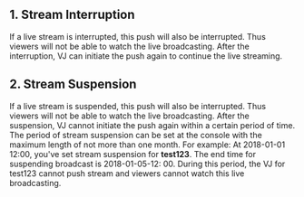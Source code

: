 ## 1. Stream Interruption
If a live stream is interrupted, this push will also be interrupted. Thus viewers will not be able to watch the live broadcasting. After the interruption, VJ can initiate the push again to continue the live streaming.

## 2. Stream Suspension
If a live stream is suspended, this push will also be interrupted. Thus viewers will not be able to watch the live broadcasting. After the suspension, VJ cannot initiate the push again within a certain period of time. The period of stream suspension can be set at the console with the maximum length of not more than one month.
For example: At 2018-01-01 12:00, you've set stream suspension for **test123**. The end time for suspending broadcast is 2018-01-05-12: 00. During this period, the VJ for test123 cannot push stream and viewers cannot watch this live broadcasting.
